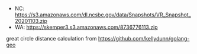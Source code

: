 * NC: https://s3.amazonaws.com/dl.ncsbe.gov/data/Snapshots/VR_Snapshot_20201103.zip
* WA: https://skemper3.s3.amazonaws.com/8736776113.zip

great circle distance calculation from https://github.com/kellydunn/golang-geo